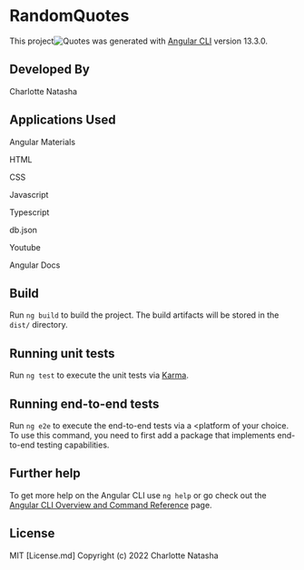 # RandomQuotes

This project![Quotes](https://user-images.githubusercontent.com/88707616/162642138-634778cc-205d-4967-a29b-76ac3b337d93.png)
 was generated with [Angular CLI](https://github.com/angular/angular-cli) version 13.3.0.



## Developed By

Charlotte Natasha


## Applications Used

Angular Materials

HTML

CSS

Javascript

Typescript

db.json

Youtube

Angular Docs

## Build

Run `ng build` to build the project. The build artifacts will be stored in the `dist/` directory.

## Running unit tests

Run `ng test` to execute the unit tests via [Karma](https://karma-runner.github.io).

## Running end-to-end tests

Run `ng e2e` to execute the end-to-end tests via a <platform of your choice. To use this command, you need to first add a package that implements end-to-end testing capabilities.

## Further help

To get more help on the Angular CLI use `ng help` or go check out the [Angular CLI Overview and Command Reference](https://angular.io/cli) page.

## License

MIT [License.md] 
Copyright (c) 2022 Charlotte Natasha

